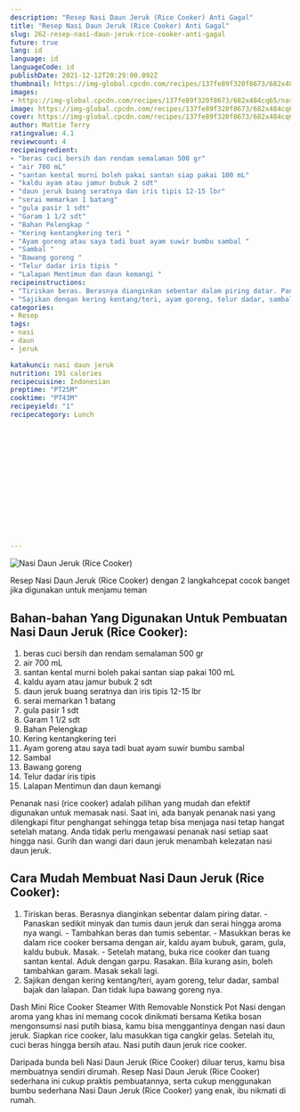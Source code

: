 ```yaml
---
description: "Resep Nasi Daun Jeruk (Rice Cooker) Anti Gagal"
title: "Resep Nasi Daun Jeruk (Rice Cooker) Anti Gagal"
slug: 262-resep-nasi-daun-jeruk-rice-cooker-anti-gagal
future: true
lang: id
language: id
languageCode: id
publishDate: 2021-12-12T20:29:00.092Z 
thumbnail: https://img-global.cpcdn.com/recipes/137fe89f320f8673/682x484cq65/nasi-daun-jeruk-rice-cooker-foto-resep-utama.webp
images:
- https://img-global.cpcdn.com/recipes/137fe89f320f8673/682x484cq65/nasi-daun-jeruk-rice-cooker-foto-resep-utama.webp
image: https://img-global.cpcdn.com/recipes/137fe89f320f8673/682x484cq65/nasi-daun-jeruk-rice-cooker-foto-resep-utama.webp
cover: https://img-global.cpcdn.com/recipes/137fe89f320f8673/682x484cq65/nasi-daun-jeruk-rice-cooker-foto-resep-utama.webp
author: Mattie Terry
ratingvalue: 4.1
reviewcount: 4
recipeingredient:
- "beras cuci bersih dan rendam semalaman 500 gr"
- "air 700 mL"
- "santan kental murni boleh pakai santan siap pakai 100 mL"
- "kaldu ayam atau jamur bubuk 2 sdt"
- "daun jeruk buang seratnya dan iris tipis 12-15 lbr"
- "serai memarkan 1 batang"
- "gula pasir 1 sdt"
- "Garam 1 1/2 sdt"
- "Bahan Pelengkap "
- "Kering kentangkering teri "
- "Ayam goreng atau saya tadi buat ayam suwir bumbu sambal "
- "Sambal "
- "Bawang goreng "
- "Telur dadar iris tipis "
- "Lalapan Mentimun dan daun kemangi "
recipeinstructions:
- "Tiriskan beras. Berasnya dianginkan sebentar dalam piring datar. Panaskan sedikit minyak dan tumis daun jeruk dan serai hingga aroma nya wangi. Tambahkan beras dan tumis sebentar. Masukkan beras ke dalam rice cooker bersama dengan air, kaldu ayam bubuk, garam, gula, kaldu bubuk. Masak. Setelah matang, buka rice cooker dan tuang santan kental. Aduk dengan garpu. Rasakan. Bila kurang asin, boleh tambahkan garam. Masak sekali lagi."
- "Sajikan dengan kering kentang/teri, ayam goreng, telur dadar, sambal bajak dan lalapan. Dan tidak lupa bawang goreng nya."
categories:
- Resep
tags:
- nasi
- daun
- jeruk

katakunci: nasi daun jeruk 
nutrition: 191 calories
recipecuisine: Indonesian
preptime: "PT25M"
cooktime: "PT43M"
recipeyield: "1"
recipecategory: Lunch


     
    
    
    
    
    
    
    
    
    
    
      
    
---
```



![Nasi Daun Jeruk (Rice Cooker)](https://img-global.cpcdn.com/recipes/137fe89f320f8673/682x484cq65/nasi-daun-jeruk-rice-cooker-foto-resep-utama.webp)

Resep Nasi Daun Jeruk (Rice Cooker)    dengan 2 langkahcepat cocok banget jika digunakan untuk menjamu teman

<!--inarticleads1-->

## Bahan-bahan Yang Digunakan Untuk Pembuatan Nasi Daun Jeruk (Rice Cooker):

1. beras cuci bersih dan rendam semalaman 500 gr
1. air 700 mL
1. santan kental murni boleh pakai santan siap pakai 100 mL
1. kaldu ayam atau jamur bubuk 2 sdt
1. daun jeruk buang seratnya dan iris tipis 12-15 lbr
1. serai memarkan 1 batang
1. gula pasir 1 sdt
1. Garam 1 1/2 sdt
1. Bahan Pelengkap 
1. Kering kentangkering teri 
1. Ayam goreng atau saya tadi buat ayam suwir bumbu sambal 
1. Sambal 
1. Bawang goreng 
1. Telur dadar iris tipis 
1. Lalapan Mentimun dan daun kemangi 

Penanak nasi (rice cooker) adalah pilihan yang mudah dan efektif digunakan untuk memasak nasi. Saat ini, ada banyak penanak nasi yang dilengkapi fitur penghangat sehingga tetap bisa menjaga nasi tetap hangat setelah matang. Anda tidak perlu mengawasi penanak nasi setiap saat hingga nasi. Gurih dan wangi dari daun jeruk menambah kelezatan nasi daun jeruk. 

<!--inarticleads2-->

## Cara Mudah Membuat Nasi Daun Jeruk (Rice Cooker):

1. Tiriskan beras. Berasnya dianginkan sebentar dalam piring datar. - Panaskan sedikit minyak dan tumis daun jeruk dan serai hingga aroma nya wangi. - Tambahkan beras dan tumis sebentar. - Masukkan beras ke dalam rice cooker bersama dengan air, kaldu ayam bubuk, garam, gula, kaldu bubuk. Masak. - Setelah matang, buka rice cooker dan tuang santan kental. Aduk dengan garpu. Rasakan. Bila kurang asin, boleh tambahkan garam. Masak sekali lagi.
1. Sajikan dengan kering kentang/teri, ayam goreng, telur dadar, sambal bajak dan lalapan. Dan tidak lupa bawang goreng nya.


Dash Mini Rice Cooker Steamer With Removable Nonstick Pot Nasi dengan aroma yang khas ini memang cocok dinikmati bersama Ketika bosan mengonsumsi nasi putih biasa, kamu bisa menggantinya dengan nasi daun jeruk. Siapkan rice cooker, lalu masukkan tiga cangkir gelas. Setelah itu, cuci beras hingga bersih atau. Nasi putih daun jeruk rice cooker. 

Daripada bunda beli  Nasi Daun Jeruk (Rice Cooker)  diluar terus, kamu  bisa membuatnya sendiri dirumah. Resep  Nasi Daun Jeruk (Rice Cooker)  sederhana ini cukup praktis pembuatannya, serta cukup menggunakan bumbu sederhana  Nasi Daun Jeruk (Rice Cooker)  yang enak, ibu nikmati di rumah.
